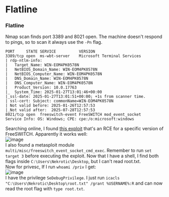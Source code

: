 # Flatline

### Flatline
Nmap scan finds port 3389 and 8021 open. The machine doesn't respond to pings, so to scan it always use the `-Pn` flag.

    PORT     STATE SERVICE          VERSION
    3389/tcp open  ms-wbt-server    Microsoft Terminal Services
    | rdp-ntlm-info: 
    |   Target_Name: WIN-EOM4PK0578N
    |   NetBIOS_Domain_Name: WIN-EOM4PK0578N
    |   NetBIOS_Computer_Name: WIN-EOM4PK0578N
    |   DNS_Domain_Name: WIN-EOM4PK0578N
    |   DNS_Computer_Name: WIN-EOM4PK0578N
    |   Product_Version: 10.0.17763
    |_  System_Time: 2025-01-27T13:01:46+00:00
    |_ssl-date: 2025-01-27T13:01:51+00:00; +1s from scanner time.
    | ssl-cert: Subject: commonName=WIN-EOM4PK0578N
    | Not valid before: 2025-01-26T12:57:53
    |_Not valid after:  2025-07-28T12:57:53
    8021/tcp open  freeswitch-event FreeSWITCH mod_event_socket
    Service Info: OS: Windows; CPE: cpe:/o:microsoft:windows

Searching online, I found [this exploit](https://www.exploit-db.com/exploits/47799) that's an RCE for a specific version of FreeSWITCH. Apparently it works well:<br />
![image](https://github.com/user-attachments/assets/6288778b-a541-4b94-88ef-dff74442806c)<br />
I also found a metasploit module `multi/misc/freeswitch_event_socket_cmd_exec`. Remember to run `set target 3` before executing the exploit. Now that I have a shell, I find both flags inside `C:\Users\Nekrotic\Desktop`, but I can't read root.txt.<br />
Now for privesc, If I run `whoami /priv` I get: <br />
![image](https://github.com/user-attachments/assets/4d9a70e7-f5d5-4e6a-bbb4-e9ca9f033c4b)<br />
I have the privilege `SeDebugPrivilege`.
I just run `icacls "C:\Users\Nekrotic\Desktop\root.txt" /grant %USERNAME%:R` and can now read the root flag with `type root.txt`.

